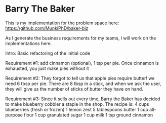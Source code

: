 # Barry The Baker
This is my implementation for the problem space here: https://github.com/MunkiPhD/baker-biz

As I generate the business requirements for my teams, I will work on the implementations here.

Intro: Basic refactoring of the initial code

Requirement #1: add cinnamon (optional), 1 tsp per pie. Once cinnamon is exhausted, you just make pies without it

Requirement #2: They forgot to tell us that apple pies require butter! we need 6 tbsp per pie. There are 8 tbsp in a stick, and when we ask the user, they will give us the number of sticks of butter they have on hand.

Requirement #3: Since it sells out every time, Barry the Baker has decided to make blueberry cobbler a staple in the shop. The recipe is:
  4 cups blueberries (fresh or frozen)
  1 lemon zest
  5 tablespoons butter
  1 cup all-purpose flour
  1 cup granulated sugar
  1 cup milk
  1 tsp ground cinnamon
